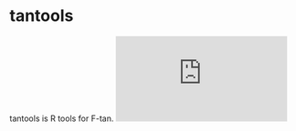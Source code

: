 # tantools
tantools is R tools for F-tan.
![test](https://raw.github.com/wiki/Tan-Furukawa/tantools/images/Rplot.pdf)

